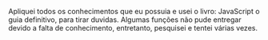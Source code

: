 Apliquei todos os conhecimentos que eu possuia e usei o livro: JavaScript o guia definitivo, para tirar duvidas. Algumas funções não pude entregar devido a falta de conhecimento, entretanto, pesquisei e tentei várias vezes.
